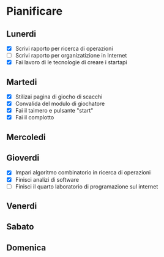 # Pianificare

## Lunerdi
- [X] Scrivi raporto per ricerca di operazioni
- [ ] Scrivi raporto per organizatizione in Internet
- [X] Fai lavoro di le tecnologie di creare i startapi

## Martedi
- [X] Stilizai pagina di giocho di scacchi
- [X] Convalida del modulo di giochatore
- [X] Fai il taimero e pulsante "start"
- [X] Fai il complotto
## Mercoledi

## Gioverdi
- [X] Impari algoritmo combinatorio in ricerca di operazioni
- [X] Finisci analizi di software
- [ ] Finisci il quarto laboratorio di programazione sul internet
## Venerdi

## Sabato

## Domenica
